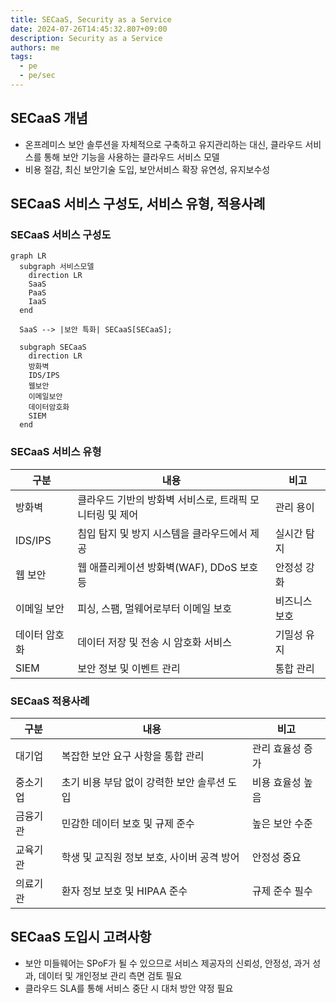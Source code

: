```yaml
---
title: SECaaS, Security as a Service
date: 2024-07-26T14:45:32.807+09:00
description: Security as a Service
authors: me
tags:
  - pe
  - pe/sec
---
```


## SECaaS 개념

- 온프레미스 보안 솔루션을 자체적으로 구축하고 유지관리하는 대신, 클라우드 서비스를 통해 보안 기능을 사용하는 클라우드 서비스 모델
- 비용 절감, 최신 보안기술 도입, 보안서비스 확장 유연성, 유지보수성

## SECaaS 서비스 구성도, 서비스 유형, 적용사례

### SECaaS 서비스 구성도

```mermaid
graph LR
  subgraph 서비스모델
    direction LR
    SaaS
    PaaS
    IaaS
  end
    
  SaaS --> |보안 특화| SECaaS[SECaaS];
    
  subgraph SECaaS
    direction LR
    방화벽
    IDS/IPS
    웹보안
    이메일보안
    데이터암호화
    SIEM
  end
```

### SECaaS 서비스 유형

| 구분 | 내용 | 비고 |
|---|---|---|
| 방화벽 | 클라우드 기반의 방화벽 서비스로, 트래픽 모니터링 및 제어 | 관리 용이 |
| IDS/IPS | 침입 탐지 및 방지 시스템을 클라우드에서 제공 | 실시간 탐지 |
| 웹 보안 | 웹 애플리케이션 방화벽(WAF), DDoS 보호 등 | 안정성 강화 |
| 이메일 보안 | 피싱, 스팸, 멀웨어로부터 이메일 보호 | 비즈니스 보호 |
| 데이터 암호화 | 데이터 저장 및 전송 시 암호화 서비스 | 기밀성 유지 |
| SIEM | 보안 정보 및 이벤트 관리 | 통합 관리 |

### SECaaS 적용사례

| 구분 | 내용 | 비고 |
|---|---|---|
| 대기업 | 복잡한 보안 요구 사항을 통합 관리 | 관리 효율성 증가 |
| 중소기업 | 초기 비용 부담 없이 강력한 보안 솔루션 도입 | 비용 효율성 높음 |
| 금융기관 | 민감한 데이터 보호 및 규제 준수 | 높은 보안 수준 |
| 교육기관 | 학생 및 교직원 정보 보호, 사이버 공격 방어 | 안정성 중요 |
| 의료기관 | 환자 정보 보호 및 HIPAA 준수 | 규제 준수 필수 |

## SECaaS 도입시 고려사항

- 보안 미들웨어는 SPoF가 될 수 있으므로 서비스 제공자의 신뢰성, 안정성, 과거 성과, 데이터 및 개인정보 관리 측면 검토 필요
- 클라우드 SLA를 통해 서비스 중단 시 대처 방안 약정 필요
